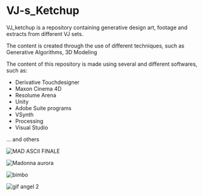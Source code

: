 # VJ-s_Ketchup
VJ_ketchup is a repository containing generative design art, footage and extracts from different VJ sets.

The content is created through the use of different techniques, such as Generative Algorithms, 3D Modeling 

The content of this repository is made using several and different softwares, such as:

- Derivative Touchdesigner
- Maxon Cinema 4D
- Resolume Arena
- Unity 
- Adobe Suite programs
- VSynth
- Processing
- Visual Studio

... and others


![MAD ASCII FINALE](https://user-images.githubusercontent.com/82780678/194174430-12cfc795-48c7-4305-9596-7b13957ef6ac.gif)

![Madonna aurora](https://user-images.githubusercontent.com/82780678/194175835-5c7e09a6-f2f8-4528-9b28-66b52fd3c8bf.gif)

![bimbo](https://user-images.githubusercontent.com/82780678/194176809-efd10739-881c-44a5-825a-2cd334d44278.gif)

![gif angel 2](https://user-images.githubusercontent.com/82780678/194179550-877f5d66-4015-4e1e-8f45-8114bbad9cd1.gif)
